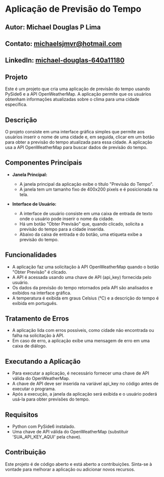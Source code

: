 # Aplicação de Previsão do Tempo

## Autor: Michael Douglas P Lima
## Contato: michaelsjmvr@hotmail.com
## LinkedIn: [michael-douglas-640a11180](https://www.linkedin.com/in/michael-douglas-640a11180/)

## Projeto
Este é um projeto que cria uma aplicação de previsão do tempo usando PySide6 e a API OpenWeatherMap. A aplicação permite que os usuários obtenham informações atualizadas sobre o clima para uma cidade específica.

## Descrição
O projeto consiste em uma interface gráfica simples que permite aos usuários inserir o nome de uma cidade e, em seguida, clicar em um botão para obter a previsão do tempo atualizada para essa cidade. A aplicação usa a API OpenWeatherMap para buscar dados de previsão do tempo.

## Componentes Principais
- **Janela Principal:**
  - A janela principal da aplicação exibe o título "Previsão do Tempo".
  - A janela tem um tamanho fixo de 400x200 pixels e é posicionada na tela.

- **Interface de Usuário:**
  - A interface de usuário consiste em uma caixa de entrada de texto onde o usuário pode inserir o nome da cidade.
  - Há um botão "Obter Previsão" que, quando clicado, solicita a previsão do tempo para a cidade inserida.
  - Abaixo da caixa de entrada e do botão, uma etiqueta exibe a previsão do tempo.

## Funcionalidades
- A aplicação faz uma solicitação à API OpenWeatherMap quando o botão "Obter Previsão" é clicado.
- A API é acessada usando uma chave de API (api_key) fornecida pelo usuário.
- Os dados da previsão do tempo retornados pela API são analisados e exibidos na interface gráfica.
- A temperatura é exibida em graus Celsius (°C) e a descrição do tempo é exibida em português.

## Tratamento de Erros
- A aplicação lida com erros possíveis, como cidade não encontrada ou falha na solicitação à API.
- Em caso de erro, a aplicação exibe uma mensagem de erro em uma caixa de diálogo.

## Executando a Aplicação
- Para executar a aplicação, é necessário fornecer uma chave de API válida do OpenWeatherMap.
- A chave de API deve ser inserida na variável api_key no código antes de executar o programa.
- Após a execução, a janela da aplicação será exibida e o usuário poderá usá-la para obter previsões do tempo.

## Requisitos
- Python com PySide6 instalado.
- Uma chave de API válida do OpenWeatherMap (substituir 'SUA_API_KEY_AQUI' pela chave).

## Contribuição
Este projeto é de código aberto e está aberto a contribuições. Sinta-se à vontade para melhorar a aplicação ou adicionar novos recursos.
